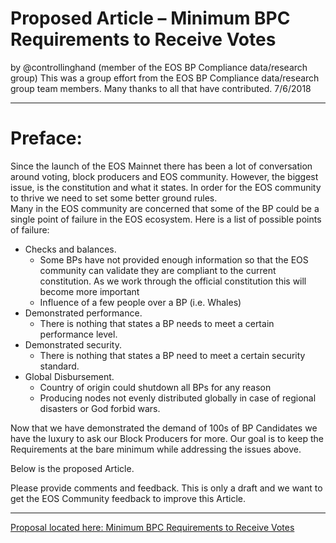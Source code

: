 # Proposed Article – Minimum BPC Requirements to Receive Votes
by @controllinghand (member of the EOS BP Compliance data/research group)
This was a group effort from the EOS BP Compliance data/research group team members.  Many thanks to all that have contributed.
7/6/2018

___

# Preface:
Since the launch of the EOS Mainnet there has been a lot of conversation around voting, block producers and EOS community.  However, the biggest issue, is the constitution and what it states.  In order for the EOS community to thrive we need to set some better ground rules.  
Many in the EOS community are concerned that some of the BP could be a single point of failure in the EOS ecosystem.  Here is a list of possible points of failure:
* Checks and balances.  
  * Some BPs have not provided enough information so that the EOS community can validate they are compliant to the current constitution.  As we work through the official constitution this will become more important
  * Influence of a few people over a BP (i.e. Whales)
* Demonstrated performance.  
  * There is nothing that states a BP needs to meet a certain performance level.
* Demonstrated security.  
  * There is nothing that states a BP need to meet a certain security standard.
* Global Disbursement. 
  * Country of origin could shutdown all BPs for any reason
  * Producing nodes not evenly distributed globally in case of regional disasters or God forbid wars.

Now that we have demonstrated the demand of 100s of BP Candidates we have the luxury to ask our Block Producers for more.  Our goal is to keep the Requirements at the bare minimum while addressing the issues above.   

Below is the proposed Article.

Please provide comments and feedback.  This is only a draft and we want to get the EOS Community feedback to improve this Article.
___

[Proposal located here: Minimum BPC Requirements to Receive Votes ](https://github.com/controllinghand/minbpcreq/blob/master/MinimumBPCRequirements.md)
